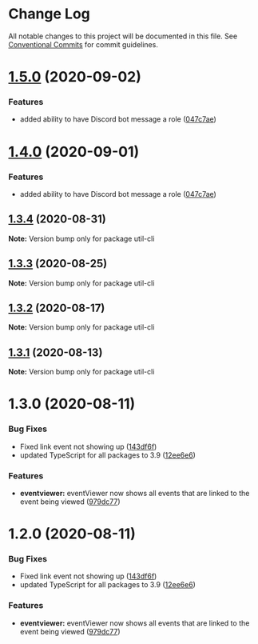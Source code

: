# Change Log

All notable changes to this project will be documented in this file.
See [Conventional Commits](https://conventionalcommits.org) for commit guidelines.

# [1.5.0](http://github.com//cap-md089/capunit-com-v6/compare/util-cli@1.3.2...util-cli@1.5.0) (2020-09-02)


### Features

* added ability to have Discord bot message a role ([047c7ae](http://github.com//cap-md089/capunit-com-v6/commit/047c7ae876e2cac7e52b4466e013a7e1d1a70c9a))





# [1.4.0](http://github.com//cap-md089/capunit-com-v6/compare/util-cli@1.3.2...util-cli@1.4.0) (2020-09-01)


### Features

* added ability to have Discord bot message a role ([047c7ae](http://github.com//cap-md089/capunit-com-v6/commit/047c7ae876e2cac7e52b4466e013a7e1d1a70c9a))





## [1.3.4](http://github.com//cap-md089/capunit-com-v6/compare/util-cli@1.3.2...util-cli@1.3.4) (2020-08-31)

**Note:** Version bump only for package util-cli





## [1.3.3](http://github.com//cap-md089/capunit-com-v6/compare/util-cli@1.3.2...util-cli@1.3.3) (2020-08-25)

**Note:** Version bump only for package util-cli





## [1.3.2](http://github.com//cap-md089/capunit-com-v6/compare/util-cli@1.3.0...util-cli@1.3.2) (2020-08-17)

**Note:** Version bump only for package util-cli





## [1.3.1](http://github.com//cap-md089/capunit-com-v6/compare/util-cli@1.3.0...util-cli@1.3.1) (2020-08-13)

**Note:** Version bump only for package util-cli





# 1.3.0 (2020-08-11)


### Bug Fixes

* Fixed link event not showing up ([143df6f](http://github.com//cap-md089/capunit-com-v6/commit/143df6f6daaf7975fff3e58c68c888a226d8b31a))
* updated TypeScript for all packages to 3.9 ([12ee6e6](http://github.com//cap-md089/capunit-com-v6/commit/12ee6e67d9669d73d849791cf22637357dd4ae30))


### Features

* **eventviewer:** eventViewer now shows all events that are linked to the event being viewed ([979dc77](http://github.com//cap-md089/capunit-com-v6/commit/979dc771ed2b4ce4c652536ea589c0c1de64d3ac))





# 1.2.0 (2020-08-11)


### Bug Fixes

* Fixed link event not showing up ([143df6f](http://github.com//cap-md089/capunit-com-v6/commit/143df6f6daaf7975fff3e58c68c888a226d8b31a))
* updated TypeScript for all packages to 3.9 ([12ee6e6](http://github.com//cap-md089/capunit-com-v6/commit/12ee6e67d9669d73d849791cf22637357dd4ae30))


### Features

* **eventviewer:** eventViewer now shows all events that are linked to the event being viewed ([979dc77](http://github.com//cap-md089/capunit-com-v6/commit/979dc771ed2b4ce4c652536ea589c0c1de64d3ac))
